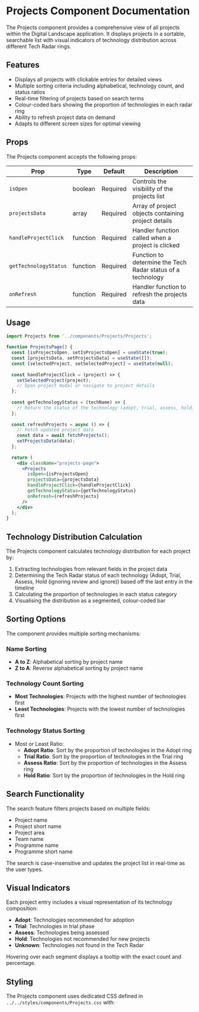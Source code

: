 # Projects Component Documentation

The Projects component provides a comprehensive view of all projects within the Digital Landscape application. It displays projects in a sortable, searchable list with visual indicators of technology distribution across different Tech Radar rings.

## Features

- Displays all projects with clickable entries for detailed views
- Multiple sorting criteria including alphabetical, technology count, and status ratios
- Real-time filtering of projects based on search terms
- Colour-coded bars showing the proportion of technologies in each radar ring
- Ability to refresh project data on demand
- Adapts to different screen sizes for optimal viewing

## Props

The Projects component accepts the following props:

| Prop | Type | Default | Description |
|------|------|---------|-------------|
| `isOpen` | boolean | Required | Controls the visibility of the projects list |
| `projectsData` | array | Required | Array of project objects containing project details |
| `handleProjectClick` | function | Required | Handler function called when a project is clicked |
| `getTechnologyStatus` | function | Required | Function to determine the Tech Radar status of a technology |
| `onRefresh` | function | Required | Handler function to refresh the projects data |

## Usage

```jsx
import Projects from '../components/Projects/Projects';

function ProjectsPage() {
  const [isProjectsOpen, setIsProjectsOpen] = useState(true);
  const [projectsData, setProjectsData] = useState([]);
  const [selectedProject, setSelectedProject] = useState(null);
  
  const handleProjectClick = (project) => {
    setSelectedProject(project);
    // Open project modal or navigate to project details
  };
  
  const getTechnologyStatus = (techName) => {
    // Return the status of the technology (adopt, trial, assess, hold)
  };
  
  const refreshProjects = async () => {
    // Fetch updated project data
    const data = await fetchProjects();
    setProjectsData(data);
  };
  
  return (
    <div className="projects-page">
      <Projects
        isOpen={isProjectsOpen}
        projectsData={projectsData}
        handleProjectClick={handleProjectClick}
        getTechnologyStatus={getTechnologyStatus}
        onRefresh={refreshProjects}
      />
    </div>
  );
}
```

## Technology Distribution Calculation

The Projects component calculates technology distribution for each project by:

1. Extracting technologies from relevant fields in the project data
2. Determining the Tech Radar status of each technology (Adopt, Trial, Assess, Hold (ignoring review and ignore)) based off the last entry in the timeline
3. Calculating the proportion of technologies in each status category
4. Visualising the distribution as a segmented, colour-coded bar


## Sorting Options

The component provides multiple sorting mechanisms:

### Name Sorting
- **A to Z**: Alphabetical sorting by project name
- **Z to A**: Reverse alphabetical sorting by project name

### Technology Count Sorting
- **Most Technologies**: Projects with the highest number of technologies first
- **Least Technologies**: Projects with the lowest number of technologies first

### Technology Status Sorting

- Most or Least Ratio:
    - **Adopt Ratio**: Sort by the proportion of technologies in the Adopt ring
    - **Trial Ratio**: Sort by the proportion of technologies in the Trial ring
    - **Assess Ratio**: Sort by the proportion of technologies in the Assess ring
    - **Hold Ratio**: Sort by the proportion of technologies in the Hold ring

## Search Functionality

The search feature filters projects based on multiple fields:

- Project name
- Project short name
- Project area
- Team name
- Programme name
- Programme short name

The search is case-insensitive and updates the project list in real-time as the user types.

## Visual Indicators

Each project entry includes a visual representation of its technology composition:

- **Adopt**: Technologies recommended for adoption
- **Trial**: Technologies in trial phase
- **Assess**: Technologies being assessed
- **Hold**: Technologies not recommended for new projects
- **Unknown**: Technologies not found in the Tech Radar

Hovering over each segment displays a tooltip with the exact count and percentage.

## Styling

The Projects component uses dedicated CSS defined in `../../styles/components/Projects.css` with:
